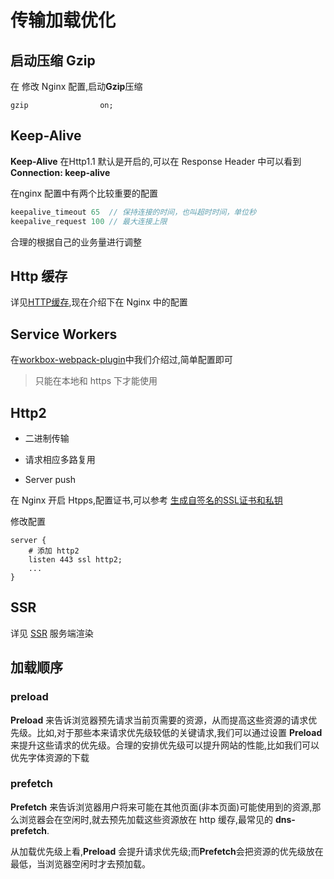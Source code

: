 # 传输加载优化

## 启动压缩 Gzip

在 修改 Nginx 配置,启动**Gzip**压缩

```
gzip                on;
```

## Keep-Alive

**Keep-Alive** 在Http1.1 默认是开启的,可以在 Response Header 中可以看到 **Connection: keep-alive**

在nginx 配置中有两个比较重要的配置


```js
keepalive_timeout 65  // 保持连接的时间，也叫超时时间，单位秒
keepalive_request 100 // 最大连接上限 
```

合理的根据自己的业务量进行调整

## Http 缓存
详见[HTTP缓存](/blog/http/HTTP缓存.html),现在介绍下在 Nginx 中的配置

## Service Workers

在[workbox-webpack-plugin](/blog/webpack/webpack打包.html#pwa)中我们介绍过,简单配置即可
>只能在本地和 https 下才能使用

## Http2

- 二进制传输

- 请求相应多路复用

- Server push

在 Nginx 开启 Htpps,配置证书,可以参考 [生成自签名的SSL证书和私钥](https://www.cnblogs.com/007sx/p/12583675.html)

修改配置

```
server {
	# 添加 http2
	listen 443 ssl http2;
	...
}
```

## SSR

详见 [SSR](blog/node/SSR.html) 服务端渲染

## 加载顺序

### preload

**Preload** 来告诉浏览器预先请求当前页需要的资源，从而提高这些资源的请求优先级。比如,对于那些本来请求优先级较低的关键请求,我们可以通过设置 **Preload** 来提升这些请求的优先级。合理的安排优先级可以提升网站的性能,比如我们可以优先字体资源的下载

### prefetch

**Prefetch** 来告诉浏览器用户将来可能在其他页面(非本页面)可能使用到的资源,那么浏览器会在空闲时,就去预先加载这些资源放在 http 缓存,最常见的 **dns-prefetch**.

从加载优先级上看,**Preload** 会提升请求优先级;而**Prefetch**会把资源的优先级放在最低，当浏览器空闲时才去预加载。
